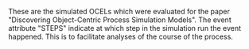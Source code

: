 These are the simulated OCELs which were evaluated for the paper "Discovering Object-Centric Process Simulation Models".
The event attribute "STEPS" indicate at which step in the simulation run the event happened. This is to facilitate analyses of the course of the process.
